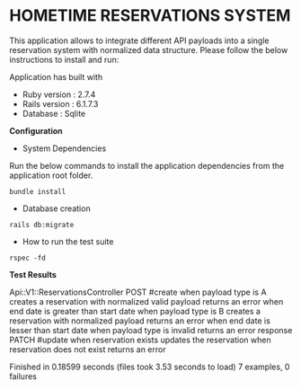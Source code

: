 # HOMETIME RESERVATIONS SYSTEM

This application allows to integrate different API payloads into a single reservation system with normalized data structure. Please follow the below instructions to install and run:

Application has built with

- Ruby version : 2.7.4
- Rails version : 6.1.7.3
- Database : Sqlite

**Configuration**

- System Dependencies

Run the below commands to install the application dependencies from the application root folder.

`bundle install`

- Database creation

`rails db:migrate`

- How to run the test suite

`rspec -fd`

**Test Results**

Api::V1::ReservationsController
POST #create
when payload type is A
creates a reservation with normalized valid payload
returns an error when end date is greater than start date
when payload type is B
creates a reservation with normalized payload
returns an error when end date is lesser than start date
when payload type is invalid
returns an error response
PATCH #update
when reservation exists
updates the reservation
when reservation does not exist
returns an error

Finished in 0.18599 seconds (files took 3.53 seconds to load)
7 examples, 0 failures

